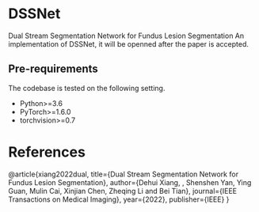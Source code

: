 # DSSNet
Dual Stream Segmentation Network for Fundus Lesion Segmentation
An implementation of DSSNet, it will be openned after the paper is accepted.
## Pre-requirements

The codebase is tested on the following setting.

* Python>=3.6
* PyTorch>=1.6.0
* torchvision>=0.7
# References
@article{xiang2022dual,
title={Dual Stream Segmentation Network for Fundus Lesion Segmentation},
author={Dehui Xiang, , Shenshen Yan, Ying Guan, Mulin Cai, Xinjian Chen, Zheqing Li and Bei Tian},
journal={IEEE Transactions on Medical Imaging},
year={2022},
publisher={IEEE}
}
